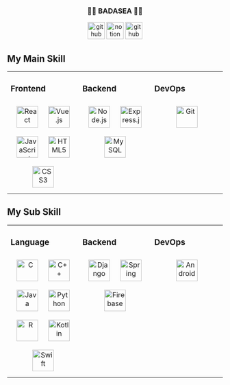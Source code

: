 <!--
**badasea/badasea** is a ✨ _special_ ✨ repository because its `README.md` (this file) appears on your GitHub profile.

Here are some ideas to get you started:

- 🔭 I’m currently working on ...
- 🌱 I’m currently learning ...
- 👯 I’m looking to collaborate on ...
- 🤔 I’m looking for help with ...
- 💬 Ask me about ...
- 📫 How to reach me: ...
- 😄 Pronouns: ...
- ⚡ Fun fact: ...
-->

<!-- ### ⚙ Skills

<img src="https://img.shields.io/badge/Android-3DDC84?style=flat-square&logo=Android&logoColor=white"/> <img src="https://img.shields.io/badge/React-61DAFB?style=flat-square&logo=React&logoColor=white"/> <img src="https://img.shields.io/badge/Vue-4FC08D?style=flat-square&logo=Vue.js&logoColor=white"/> <img src="https://img.shields.io/badge/Node.js-339933?style=flat-square&logo=Node.js&logoColor=white"/> <img src="https://img.shields.io/badge/Spring-6DB33F?style=flat-square&logo=Spring&logoColor=white"/> <img src="https://img.shields.io/badge/Cloud Foundry-0C9ED5?style=flat-square&logo=Cloud Foundry&logoColor=white"/>

<img src="https://img.shields.io/badge/Java-007396?style=flat-square&logo=Java&logoColor=white"/> <img src="https://img.shields.io/badge/JavaScript(ES6)-F7DF1E?style=flat-square&logo=JavaScript&logoColor=white"/> <img src="https://img.shields.io/badge/Python-3766AB?style=flat-square&logo=Python&logoColor=white"/> <img src="https://img.shields.io/badge/R-276DC3?style=flat-square&logo=R&logoColor=white"/> <img src="https://img.shields.io/badge/C/C++-0056D2?style=flat-square&logo=Coursera&logoColor=white"/> <img src="https://img.shields.io/badge/Kotlin-7F52FF?style=flat-square&logo=Kotlin&logoColor=white"/> <img src="https://img.shields.io/badge/Swift-F05138?style=flat-square&logo=Swift&logoColor=white"/>

 <img src="https://img.shields.io/badge/MySQL-4479A1?style=flat-square&logo=MySQL&logoColor=white"/>  <img src="https://img.shields.io/badge/Firebase-FFCA28?style=flat-square&logo=Firebase&logoColor=white"/>
 
 <div align="center">
 
 ### 🌊🌊 BADASEA 🌊🌊
 
 <a href="https://velog.io/@badasea" target="_blank"><img src="https://img.shields.io/badge/Velog-34E0A1?style=flat&logo=Vimeo&logoColor=white"/></a> <a href="https://fish-baritone-f02.notion.site/Bada_Sea-456d423f1f8143e9842147803d600199" target="_blank"><img src="https://img.shields.io/badge/Notion-000000?style=flat&logo=Notion&logoColor=white"/></a>
 

 </div> -->

<!-- ![trophy](https://github-profile-trophy.vercel.app/?username=badasea)

![badasea's github stats](https://github-readme-stats.vercel.app/api?username=badasea&show_icons=true)
[![badasea's github stats](https://github-readme-stats.vercel.app/api/top-langs/?username=badasea&show_icons=true&hide_border=true&title_color=004386&icon_color=004386&layout=compact)](https://github.com/badasea) -->


 <div align="center">
 
 ### 🌊🌊 BADASEA 🌊🌊


[<img src='https://cdn.jsdelivr.net/npm/simple-icons@3.0.1/icons/github.svg' alt='github' height='40'>](https://github.com/badasea) [<img src='https://cdn.jsdelivr.net/npm/simple-icons@3.0.1/icons/notion.svg' alt='notion' height='40'>](https://fish-baritone-f02.notion.site/Bada_Sea-456d423f1f8143e9842147803d600199) [<img src='https://cdn.jsdelivr.net/npm/simple-icons@3.0.1/icons/vimeo.svg' alt='github' height='40'>](https://velog.io/@badasea)


<div align="center">
</div>  
  


<div align="left">
 
## My Main Skill 
 
</div>
<table><tr><td valign="top" width="33%">

### Frontend  
<div align="center">  
<img style="margin: 10px" src="https://profilinator.rishav.dev/skills-assets/react-original-wordmark.svg" alt="React" height="50" />  
<img style="margin: 10px" src="https://profilinator.rishav.dev/skills-assets/vuejs-original-wordmark.svg" alt="Vue.js" height="50" />  
<img style="margin: 10px" src="https://profilinator.rishav.dev/skills-assets/javascript-original.svg" alt="JavaScript" height="50" />  
<img style="margin: 10px" src="https://profilinator.rishav.dev/skills-assets/html5-original-wordmark.svg" alt="HTML5" height="50" />  
<img style="margin: 10px" src="https://profilinator.rishav.dev/skills-assets/css3-original-wordmark.svg" alt="CSS3" height="50" />  
 
</div>  

<div align="center">  
  
</div>  

<div align="center">  
  
</div>

</td><td valign="top" width="33%">

### Backend  
<div align="center">  
<img style="margin: 10px" src="https://profilinator.rishav.dev/skills-assets/nodejs-original-wordmark.svg" alt="Node.js" height="50" />  
<img style="margin: 10px" src="https://profilinator.rishav.dev/skills-assets/express-original-wordmark.svg" alt="Express.js" height="50" />  
<img style="margin: 10px" src="https://profilinator.rishav.dev/skills-assets/mysql-original-wordmark.svg" alt="MySQL" height="50" />   

</div>

</td><td valign="top" width="33%">

### DevOps  
<div align="center">   
<img style="margin: 10px" src="https://profilinator.rishav.dev/skills-assets/git-scm-icon.svg" alt="Git" height="50" />  

</div>

</td></tr></table>  
 

<div align="left">
 
## My Sub Skill 
 
</div>
<table><tr><td valign="top" width="33%">

### Language 
<div align="center">  
<img style="margin: 10px" src="https://profilinator.rishav.dev/skills-assets/c-original.svg" alt="C" height="50" />  
<img style="margin: 10px" src="https://profilinator.rishav.dev/skills-assets/cplusplus-original.svg" alt="C++" height="50" />  
<img style="margin: 10px" src="https://profilinator.rishav.dev/skills-assets/java-original-wordmark.svg" alt="Java" height="50" />  
<img style="margin: 10px" src="https://profilinator.rishav.dev/skills-assets/python-original.svg" alt="Python" height="50" />  
<img style="margin: 10px" src="https://profilinator.rishav.dev/skills-assets/r.svg" alt="R" height="50" />  
<img style="margin: 10px" src="https://profilinator.rishav.dev/skills-assets/kotlinlang-icon.svg" alt="Kotlin" height="50" />  
<img style="margin: 10px" src="https://profilinator.rishav.dev/skills-assets/swift-original-wordmark.svg" alt="Swift" height="50" />  
</div>  

<div align="center">  
  
</div>  

<div align="center">  
  
</div>

</td><td valign="top" width="33%">

### Backend  
<div align="center">
<img style="margin: 10px" src="https://profilinator.rishav.dev/skills-assets/django-original.svg" alt="Django" height="50" />
<img style="margin: 10px" src="https://profilinator.rishav.dev/skills-assets/springio-icon.svg" alt="Spring" height="50" />  
<img style="margin: 10px" src="https://profilinator.rishav.dev/skills-assets/firebase.png" alt="Firebase" height="50" />  
</div>

</td><td valign="top" width="33%">

### DevOps  
<div align="center">  
<!-- <<img style="margin: 10px" src="https://profilinator.rishav.dev/skills-assets/amazonwebservices-original-wordmark.svg" alt="AWS" height="50" />   -->
<img style="margin: 10px" src="https://profilinator.rishav.dev/skills-assets/android-original-wordmark.svg" alt="Android" height="50" />  
</div>

</td></tr></table>  

<br />
